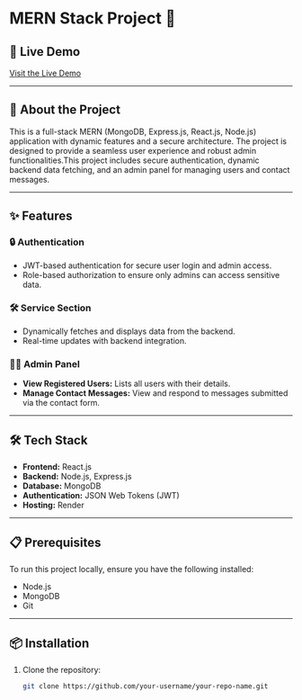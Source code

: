 # MERN Stack Project 🌟

## 🚀 Live Demo
[Visit the Live Demo](https://lnkd.in/gTxKD8mR)

---

## 📜 About the Project
This is a full-stack MERN (MongoDB, Express.js, React.js, Node.js) application with dynamic features and a secure architecture. The project is designed to provide a seamless user experience and robust admin functionalities.This project includes secure authentication, dynamic backend data fetching, and an admin panel for managing users and contact messages.

---

## ✨ Features

### 🔒 **Authentication**
- JWT-based authentication for secure user login and admin access.
- Role-based authorization to ensure only admins can access sensitive data.

### 🛠️ **Service Section**
- Dynamically fetches and displays data from the backend.
- Real-time updates with backend integration.

### 🧑‍💼 **Admin Panel**
- **View Registered Users:** Lists all users with their details.
- **Manage Contact Messages:** View and respond to messages submitted via the contact form.

---

## 🛠️ Tech Stack
- **Frontend:** React.js
- **Backend:** Node.js, Express.js
- **Database:** MongoDB
- **Authentication:** JSON Web Tokens (JWT)
- **Hosting:** Render

---

## 📋 Prerequisites
To run this project locally, ensure you have the following installed:
- Node.js
- MongoDB
- Git

---

## 📦 Installation

1. Clone the repository:
   ```bash
   git clone https://github.com/your-username/your-repo-name.git
